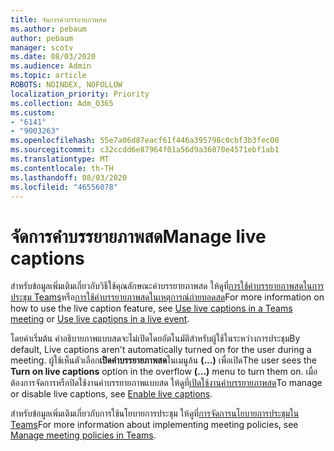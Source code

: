 ```yaml
---
title: จัดการคําบรรยายภาพสด
ms.author: pebaum
author: pebaum
manager: scotv
ms.date: 08/03/2020
ms.audience: Admin
ms.topic: article
ROBOTS: NOINDEX, NOFOLLOW
localization_priority: Priority
ms.collection: Adm_O365
ms.custom:
- "6141"
- "9003263"
ms.openlocfilehash: 55e7a06d87eacf61f446a395798c0cbf3b3fec00
ms.sourcegitcommit: c32ccdd6e87964f01a56d9a36070e4571ebf1ab1
ms.translationtype: MT
ms.contentlocale: th-TH
ms.lasthandoff: 08/03/2020
ms.locfileid: "46556078"
---
```

# <a name="manage-live-captions"></a><span data-ttu-id="496a0-102">จัดการคําบรรยายภาพสด</span><span class="sxs-lookup"><span data-stu-id="496a0-102">Manage live captions</span></span>

<span data-ttu-id="496a0-103">สําหรับข้อมูลเพิ่มเติมเกี่ยวกับวิธีใช้คุณลักษณะคําบรรยายภาพสด ให้ดูที่[การใช้คําบรรยายภาพสดในการประชุม Teams](https://support.microsoft.com/office/use-live-captions-in-a-teams-meeting-4be2d304-f675-4b57-8347-cbd000a21260)หรือ[การใช้คําบรรยายภาพสดในเหตุการณ์ถ่ายทอดสด](https://support.microsoft.com/office/use-live-captions-in-a-live-event-1d6778d4-6c65-4189-ab13-e2d77beb9e2a)</span><span class="sxs-lookup"><span data-stu-id="496a0-103">For more information on how to use the live caption feature, see [Use live captions in a Teams meeting](https://support.microsoft.com/office/use-live-captions-in-a-teams-meeting-4be2d304-f675-4b57-8347-cbd000a21260) or [Use live captions in a live event](https://support.microsoft.com/office/use-live-captions-in-a-live-event-1d6778d4-6c65-4189-ab13-e2d77beb9e2a).</span></span>  

<span data-ttu-id="496a0-104">โดยค่าเริ่มต้น คําอธิบายภาพแบบสดจะไม่เปิดโดยอัตโนมัติสําหรับผู้ใช้ในระหว่างการประชุม</span><span class="sxs-lookup"><span data-stu-id="496a0-104">By default, Live captions aren't automatically turned on for the user during a meeting.</span></span> <span data-ttu-id="496a0-105">ผู้ใช้เห็นตัวเลือก**เปิดคําบรรยายภาพสด**ในเมนูล้น **(...)** เพื่อเปิด</span><span class="sxs-lookup"><span data-stu-id="496a0-105">The user sees the **Turn on live captions** option in the overflow **(...)** menu to turn them on.</span></span> <span data-ttu-id="496a0-106">เมื่อต้องการจัดการหรือปิดใช้งานคําบรรยายภาพแบบสด ให้ดูที่[เปิดใช้งานคําบรรยายภาพสด](https://docs.microsoft.com/microsoftteams/meeting-policies-in-teams#enable-live-captions)</span><span class="sxs-lookup"><span data-stu-id="496a0-106">To manage or disable live captions, see [Enable live captions](https://docs.microsoft.com/microsoftteams/meeting-policies-in-teams#enable-live-captions).</span></span>

<span data-ttu-id="496a0-107">สําหรับข้อมูลเพิ่มเติมเกี่ยวกับการใช้นโยบายการประชุม ให้ดูที่[การจัดการนโยบายการประชุมใน Teams](https://docs.microsoft.com/microsoftteams/meeting-policies-in-teams)</span><span class="sxs-lookup"><span data-stu-id="496a0-107">For more information about implementing meeting policies, see [Manage meeting policies in Teams](https://docs.microsoft.com/microsoftteams/meeting-policies-in-teams).</span></span>